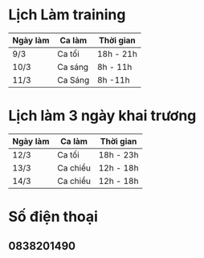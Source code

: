# Lịch Làm training 
|Ngày làm | Ca làm | Thời gian|
|---------|--------|----------|
|9/3|Ca tối | 18h - 21h|
|10/3|Ca sáng | 8h - 11h|
|11/3|Ca Sáng| 8h -11h|
# Lịch làm 3 ngày khai trương
|Ngày làm | Ca làm | Thời gian|
|---------|--------|----------|
|12/3| Ca tối | 18h - 23h|
|13/3| Ca chiều | 12h - 18h|
|14/3| Ca chiều | 12h - 18h 
# Số điện thoại 
## 0838201490
